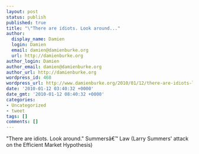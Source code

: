 ```yaml
---
layout: post
status: publish
published: true
title: "\"There are idiots. Look around..."
author:
  display_name: Damien
  login: Damien
  email: damien@damienburke.org
  url: http://damienburke.org
author_login: Damien
author_email: damien@damienburke.org
author_url: http://damienburke.org
wordpress_id: 468
wordpress_url: http://www.damienburke.org/2010/01/12/there-are-idiots-look-around/
date: '2010-01-12 03:40:32 +0000'
date_gmt: '2010-01-12 08:40:32 +0000'
categories:
- Uncategorized
- tweet
tags: []
comments: []
---
```

<p>"There are idiots. Look around." Summers&acirc;&euro;&trade; Law (Larry Summers' attack on the Efficient Market Hypothesis)</p>
